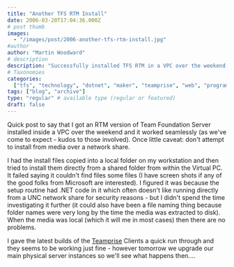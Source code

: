 ```yaml
---
title: "Another TFS RTM Install"
date: 2006-03-20T17:04:36.000Z
# post thumb
images:
  - "/images/post/2006-another-tfs-rtm-install.jpg"
#author
author: "Martin Woodward"
# description
description: "Successfully installed TFS RTM in a VPC over the weekend, but avoid network shares for installation to prevent file errors."
# Taxonomies
categories:
  ["tfs", "technology", "dotnet", "maker", "teamprise", "web", "programming"]
tags: ["blog", "archive"]
type: "regular" # available type (regular or featured)
draft: false
---
```


Quick post to say that I got an RTM version of Team Foundation Server installed inside a VPC over the weekend and it worked seamlessly (as we've come to expect - kudos to those involved). Once little caveat: don't attempt to install from media over a network share.

I had the install files copied into a local folder on my workstation and then tried to install them directly from a shared folder from within the Virtual PC. It failed saying it couldn't find files some files (I have screen shots if any of the good folks from Microsoft are interested). I figured it was because the setup routine had .NET code in it which often doesn't like running directly from a UNC network share for security reasons - but I didn't spend the time investigating it further (it could also have been a file naming thing because folder names were very long by the time the media was extracted to disk). When the media was local (which it will me in most cases) then there are no problems.

I gave the latest builds of the [Teamprise](http://www.teamprise.com) Clients a quick run through and they seems to be working just fine - however tomorrow we upgrade our main physical server instances so we'll see what happens then....
